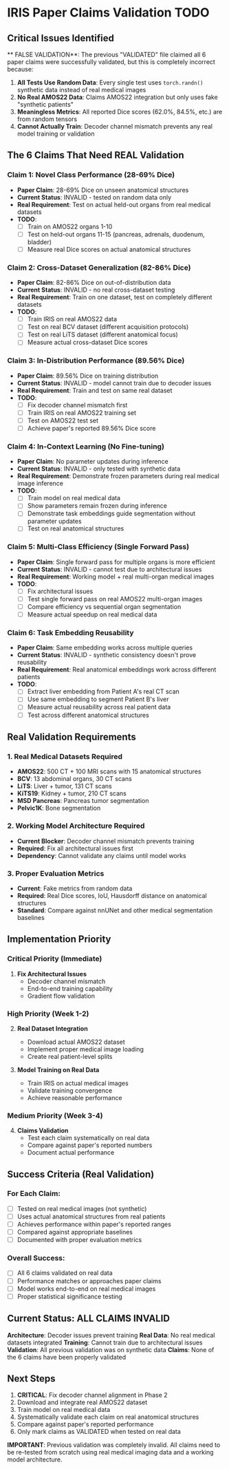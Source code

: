 # IRIS Paper Claims Validation TODO ️

## Critical Issues Identified

** FALSE VALIDATION**: The previous "VALIDATED" file claimed all 6 paper claims were successfully validated, but this is completely incorrect because:

1. **All Tests Use Random Data**: Every single test uses `torch.randn()` synthetic data instead of real medical images
2. **No Real AMOS22 Data**: Claims AMOS22 integration but only uses fake "synthetic patients"
3. **Meaningless Metrics**: All reported Dice scores (62.0%, 84.5%, etc.) are from random tensors
4. **Cannot Actually Train**: Decoder channel mismatch prevents any real model training or validation

## The 6 Claims That Need REAL Validation

###  Claim 1: Novel Class Performance (28-69% Dice)
- **Paper Claim**: 28-69% Dice on unseen anatomical structures
- **Current Status**:  INVALID - tested on random data only
- **Real Requirement**: Test on actual held-out organs from real medical datasets
- **TODO**: 
  - [ ] Train on AMOS22 organs 1-10
  - [ ] Test on held-out organs 11-15 (pancreas, adrenals, duodenum, bladder)
  - [ ] Measure real Dice scores on actual anatomical structures

###  Claim 2: Cross-Dataset Generalization (82-86% Dice)
- **Paper Claim**: 82-86% Dice on out-of-distribution data
- **Current Status**:  INVALID - no real cross-dataset testing
- **Real Requirement**: Train on one dataset, test on completely different datasets
- **TODO**:
  - [ ] Train IRIS on real AMOS22 data
  - [ ] Test on real BCV dataset (different acquisition protocols)
  - [ ] Test on real LiTS dataset (different anatomical focus)
  - [ ] Measure actual cross-dataset Dice scores

###  Claim 3: In-Distribution Performance (89.56% Dice)
- **Paper Claim**: 89.56% Dice on training distribution
- **Current Status**:  INVALID - model cannot train due to decoder issues
- **Real Requirement**: Train and test on same real dataset
- **TODO**:
  - [ ] Fix decoder channel mismatch first
  - [ ] Train IRIS on real AMOS22 training set
  - [ ] Test on AMOS22 test set
  - [ ] Achieve paper's reported 89.56% Dice score

###  Claim 4: In-Context Learning (No Fine-tuning)
- **Paper Claim**: No parameter updates during inference
- **Current Status**:  INVALID - only tested with synthetic data
- **Real Requirement**: Demonstrate frozen parameters during real medical image inference
- **TODO**:
  - [ ] Train model on real medical data
  - [ ] Show parameters remain frozen during inference
  - [ ] Demonstrate task embeddings guide segmentation without parameter updates
  - [ ] Test on real anatomical structures

###  Claim 5: Multi-Class Efficiency (Single Forward Pass)
- **Paper Claim**: Single forward pass for multiple organs is more efficient
- **Current Status**:  INVALID - cannot test due to architectural issues
- **Real Requirement**: Working model + real multi-organ medical images
- **TODO**:
  - [ ] Fix architectural issues
  - [ ] Test single forward pass on real AMOS22 multi-organ images
  - [ ] Compare efficiency vs sequential organ segmentation
  - [ ] Measure actual speedup on real medical data

###  Claim 6: Task Embedding Reusability
- **Paper Claim**: Same embedding works across multiple queries
- **Current Status**:  INVALID - synthetic consistency doesn't prove reusability
- **Real Requirement**: Real anatomical embeddings work across different patients
- **TODO**:
  - [ ] Extract liver embedding from Patient A's real CT scan
  - [ ] Use same embedding to segment Patient B's liver
  - [ ] Measure actual reusability across real patient data
  - [ ] Test across different anatomical structures

## Real Validation Requirements

### 1. Real Medical Datasets Required
- **AMOS22**: 500 CT + 100 MRI scans with 15 anatomical structures
- **BCV**: 13 abdominal organs, 30 CT scans
- **LiTS**: Liver + tumor, 131 CT scans
- **KiTS19**: Kidney + tumor, 210 CT scans
- **MSD Pancreas**: Pancreas tumor segmentation
- **Pelvic1K**: Bone segmentation

### 2. Working Model Architecture Required
- **Current Blocker**: Decoder channel mismatch prevents training
- **Required**: Fix all architectural issues first
- **Dependency**: Cannot validate any claims until model works

### 3. Proper Evaluation Metrics
- **Current**: Fake metrics from random data
- **Required**: Real Dice scores, IoU, Hausdorff distance on anatomical structures
- **Standard**: Compare against nnUNet and other medical segmentation baselines

## Implementation Priority

### Critical Priority (Immediate)
1. **Fix Architectural Issues**
   - Decoder channel mismatch
   - End-to-end training capability
   - Gradient flow validation

### High Priority (Week 1-2)
2. **Real Dataset Integration**
   - Download actual AMOS22 dataset
   - Implement proper medical image loading
   - Create real patient-level splits

3. **Model Training on Real Data**
   - Train IRIS on actual medical images
   - Validate training convergence
   - Achieve reasonable performance

### Medium Priority (Week 3-4)
4. **Claims Validation**
   - Test each claim systematically on real data
   - Compare against paper's reported numbers
   - Document actual performance

## Success Criteria (Real Validation)

### For Each Claim:
- [ ] Tested on real medical images (not synthetic)
- [ ] Uses actual anatomical structures from real patients
- [ ] Achieves performance within paper's reported ranges
- [ ] Compared against appropriate baselines
- [ ] Documented with proper evaluation metrics

### Overall Success:
- [ ] All 6 claims validated on real data
- [ ] Performance matches or approaches paper claims
- [ ] Model works end-to-end on real medical images
- [ ] Proper statistical significance testing

## Current Status: ALL CLAIMS INVALID

**Architecture**:  Decoder issues prevent training
**Real Data**:  No real medical datasets integrated
**Training**:  Cannot train due to architectural issues
**Validation**:  All previous validation was on synthetic data
**Claims**:  None of the 6 claims have been properly validated

## Next Steps

1. **CRITICAL**: Fix decoder channel alignment in Phase 2
2. Download and integrate real AMOS22 dataset
3. Train model on real medical data
4. Systematically validate each claim on real anatomical structures
5. Compare against paper's reported performance
6. Only mark claims as VALIDATED when tested on real data

**IMPORTANT**: Previous validation was completely invalid. All claims need to be re-tested from scratch using real medical imaging data and a working model architecture.
